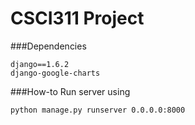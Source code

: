 CSCI311 Project
=======

###Dependencies
```
django==1.6.2
django-google-charts
```

###How-to
Run server using
```
python manage.py runserver 0.0.0.0:8000
```